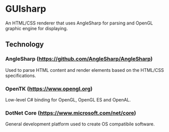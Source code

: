 # GUIsharp
An HTML/CSS renderer that uses AngleSharp for parsing and OpenGL graphic engine for displaying. 

## Technology

### AngleSharp (https://github.com/AngleSharp/AngleSharp) 
Used  to parse HTML content and render elements based on the HTML/CSS specifications.

### OpenTK (https://www.opengl.org)
Low-level C# binding for OpenGL, OpenGL ES and OpenAL.

### DotNet Core (https://www.microsoft.com/net/core)
General development platform used to create OS compatibile software.






